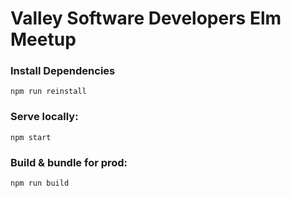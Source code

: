# Valley Software Developers Elm Meetup

### Install Dependencies

```
npm run reinstall
```

### Serve locally:
```
npm start
```


### Build & bundle for prod:
```
npm run build
```
